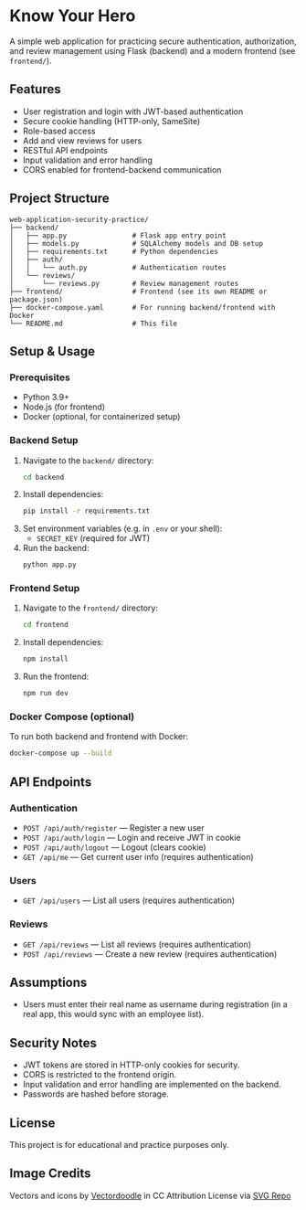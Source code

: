 # Know Your Hero

A simple web application for practicing secure authentication, authorization, and review management using Flask (backend) and a modern frontend (see `frontend/`).

## Features

- User registration and login with JWT-based authentication
- Secure cookie handling (HTTP-only, SameSite)
- Role-based access
- Add and view reviews for users
- RESTful API endpoints
- Input validation and error handling
- CORS enabled for frontend-backend communication

## Project Structure

```
web-application-security-practice/
├── backend/
│   ├── app.py                # Flask app entry point
│   ├── models.py             # SQLAlchemy models and DB setup
│   ├── requirements.txt      # Python dependencies
│   ├── auth/
│   │   └── auth.py           # Authentication routes
│   └── reviews/
│       └── reviews.py        # Review management routes
├── frontend/                 # Frontend (see its own README or package.json)
├── docker-compose.yaml       # For running backend/frontend with Docker
└── README.md                 # This file
```

## Setup & Usage

### Prerequisites
- Python 3.9+
- Node.js (for frontend)
- Docker (optional, for containerized setup)

### Backend Setup
1. Navigate to the `backend/` directory:
   ```sh
   cd backend
   ```
2. Install dependencies:
   ```sh
   pip install -r requirements.txt
   ```
3. Set environment variables (e.g. in `.env` or your shell):
   - `SECRET_KEY` (required for JWT)
4. Run the backend:
   ```sh
   python app.py
   ```

### Frontend Setup
1. Navigate to the `frontend/` directory:
   ```sh
   cd frontend
   ```
2. Install dependencies:
   ```sh
   npm install
   ```
3. Run the frontend:
   ```sh
   npm run dev
   ```

### Docker Compose (optional)
To run both backend and frontend with Docker:
```sh
docker-compose up --build
```

## API Endpoints

### Authentication
- `POST /api/auth/register` — Register a new user
- `POST /api/auth/login` — Login and receive JWT in cookie
- `POST /api/auth/logout` — Logout (clears cookie)
- `GET /api/me` — Get current user info (requires authentication)

### Users
- `GET /api/users` — List all users (requires authentication)

### Reviews
- `GET /api/reviews` — List all reviews (requires authentication)
- `POST /api/reviews` — Create a new review (requires authentication)

## Assumptions

- Users must enter their real name as username during registration (in a real app, this would sync with an employee list).

## Security Notes
- JWT tokens are stored in HTTP-only cookies for security.
- CORS is restricted to the frontend origin.
- Input validation and error handling are implemented on the backend.
- Passwords are hashed before storage.

## License

This project is for educational and practice purposes only.

## Image Credits

Vectors and icons by [Vectordoodle](#maybeCitation:<https://vectordoodle.gumroad.com/l/FOCLd?ref=svgrepo.com>) in CC Attribution License via [SVG Repo](#maybeCitation:<https://www.svgrepo.com/>)
